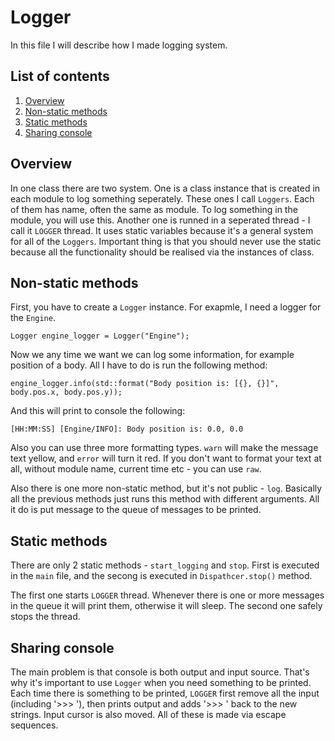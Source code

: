 # Logger
In this file I will describe how I made logging system.
## List of contents
1. [Overview](#overview)
1. [Non-static methods](#non-static-methods)
1. [Static methods](#static-methods)
1. [Sharing console](#sharing-console)

## Overview
In one class there are two system. One is  a class instance that is created in each module to log something seperately. These ones I call `Loggers`.
Each of them has name, often the same as module. To log something in the module, you will use this.
Another one is runned in a seperated thread - I call it `LOGGER` thread.
It uses static variables because it's a general system for all of the `Loggers`. Important thing is that you should never use the static because all the functionality should be realised via the instances of class.
## Non-static methods
First, you have to create a `Logger` instance. For exapmle, I need a logger for the `Engine`.

	Logger engine_logger = Logger("Engine");

Now we any time we want we can log some information, for example position of a body.
All I have to do is run the following method:

	engine_logger.info(std::format("Body position is: [{}, {}]", body.pos.x, body.pos.y));

And this will print to console the following:

	[HH:MM:SS] [Engine/INFO]: Body position is: 0.0, 0.0

Also you can use three more formatting types.
`warn` will make the message text yellow, and `error` will turn it red.
If you don't want to format your text at all, without module name, current time etc - you can use `raw`.

Also there is one more non-static method, but it's not public - `log`. 
Basically all the previous methods just runs this method with different arguments.
All it do is put message to the queue of messages to be printed.
## Static methods
There are only 2 static methods - `start_logging` and `stop`. First is executed in the `main` file, and the secong is executed in `Dispathcer.stop()` method.

The first one starts `LOGGER` thread. Whenever there is one or more messages in the queue it will print them, otherwise it will sleep.
The second one safely stops the thread.

## Sharing console
The main problem is that console is both output and input source.
That's why it's important to use `Logger` when you need something to be printed.
Each time there is something to be printed, `LOGGER` first remove all the input (including '>>> '), then prints output and adds '>>> ' back to the new strings.
Input cursor is also moved. All of these is made via escape sequences.